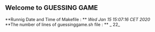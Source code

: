 ## Welcome to GUESSING GAME


**Runnig Date and Time of Makefile : ** _Wed Jan 15 15:07:16 CET 2020_
**The number of lines of guessinggame.sh file : ** _      22_ 
